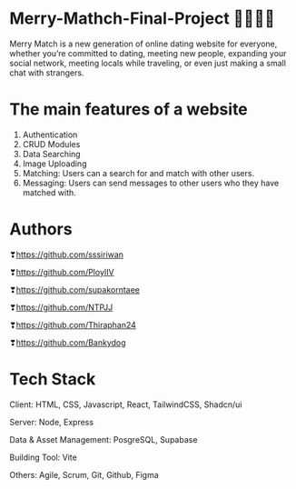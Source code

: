 ﻿# Merry-Mathch-Final-Project 💌🥰😍💗
Merry Match is a new generation of online dating website for everyone, whether you’re committed to dating, meeting new people, expanding your social network, meeting locals while traveling, or even just making a small chat with strangers. 
# The main features of a website 
1. Authentication
2. CRUD Modules
3. Data Searching
4. Image Uploading
5. Matching:  Users can a search for and match with other users.
6. Messaging: Users can send messages to other users who they have matched with.
# Authors
❣https://github.com/sssiriwan

❣https://github.com/PloyIIV

❣https://github.com/supakorntaee

❣https://github.com/NTPJJ

❣https://github.com/Thiraphan24

❣https://github.com/Bankydog
# Tech Stack
Client: HTML, CSS, Javascript, React, TailwindCSS, Shadcn/ui

Server: Node, Express

Data & Asset Management: PosgreSQL, Supabase

Building Tool: Vite

Others: Agile, Scrum, Git, Github, Figma
